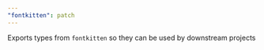 ```yaml
---
"fontkitten": patch
---
```


Exports types from `fontkitten` so they can be used by downstream projects

